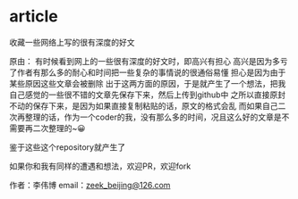 # article
收藏一些网络上写的很有深度的好文

原由：
  有时候看到网上的一些很有深度的好文时，即高兴有担心
  高兴是因为多亏了作者有那么多的耐心和时间把一些复杂的事情说的很通俗易懂
  担心是因为由于某些原因这些文章会被删除
  出于这两方面的原因，于是就产生了一个想法，把我自己感觉的一些很不错的文章先保存下来，然后上传到github中
  之所以直接原封不动的保存下来，是因为如果直接复制粘贴的话，原文的格式会乱
  而如果自己二次再整理的话，作为一个coder的我，没有那么多的时间，况且这么好的文章是不需要再二次整理的~😀
  
 鉴于这些这个repository就产生了
 
 如果你和我有同样的遭遇和想法，欢迎PR，欢迎fork
 
 作者：李伟博
 email：zeek_beijing@126.com
